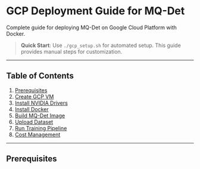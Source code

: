 # GCP Deployment Guide for MQ-Det

Complete guide for deploying MQ-Det on Google Cloud Platform with Docker.

> **Quick Start**: Use `./gcp_setup.sh` for automated setup. This guide provides manual steps for customization.

---

## Table of Contents

1. [Prerequisites](#prerequisites)
2. [Create GCP VM](#create-gcp-vm)
3. [Install NVIDIA Drivers](#install-nvidia-drivers)
4. [Install Docker](#install-docker)
5. [Build MQ-Det Image](#build-mq-det-image)
6. [Upload Dataset](#upload-dataset)
7. [Run Training Pipeline](#run-training-pipeline)
8. [Cost Management](#cost-management)

---

## Prerequisites
